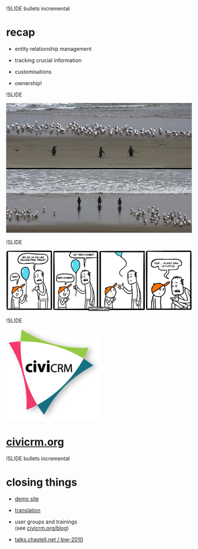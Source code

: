 !SLIDE bullets incremental

# recap

* entity relationship management

* tracking crucial information

* customisations

* ownership!



!SLIDE

![penguins](penguins.jpg)



!SLIDE

![abracadabra](abracadabra.jpg)



!SLIDE

[![CiviCRM](civicrm.png)](http://civicrm.org/)

# [civicrm.org](http://civicrm.org/)



!SLIDE bullets incremental

# closing things

* [demo site](http://drupal.demo.civicrm.org/)

* [translation](http://www.transifex.net/projects/p/civicrm/c/civicrm-32/)

* user groups and trainings<br />(see [civicrm.org/blog](http://civicrm.org/blog))

* [talks.chastell.net / lpw-2010](http://talks.chastell.net/lpw-2010)
